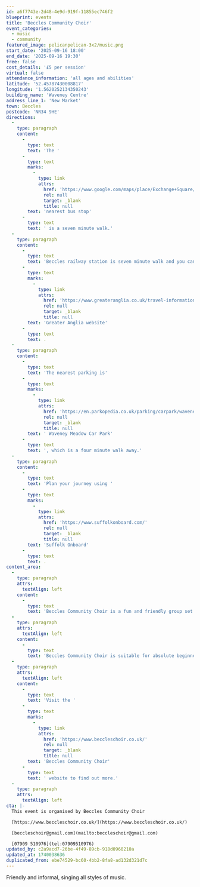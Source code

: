 ```yaml
---
id: a6f7743e-2d48-4e9d-919f-11855ec746f2
blueprint: events
title: 'Beccles Community Choir'
event_categories:
  - music
  - community
featured_image: pelicanpelican-3x2/music.png
start_date: '2025-09-16 18:00'
end_date: '2025-09-16 19:30'
free: false
cost_details: '£5 per session'
virtual: false
attendance_information: 'all ages and abilities'
latitude: '52.45787430008817'
longitude: '1.5620252134350243'
building_name: 'Waveney Centre'
address_line_1: 'New Market'
town: Beccles
postcode: 'NR34 9HE'
directions:
  -
    type: paragraph
    content:
      -
        type: text
        text: 'The '
      -
        type: text
        marks:
          -
            type: link
            attrs:
              href: 'https://www.google.com/maps/place/Exchange+Square/@52.4579494,1.5607126,16z/data=!4m23!1m16!4m15!1m6!1m2!1s0x47d9f63d7ea2a679:0x3b1bfe694d06991!2sWaveney+Centre,+New+Market,+Beccles!2m2!1d1.5620657!2d52.4576805!1m6!1m2!1s0x47d9f622695bf909:0x51b7f95cc62fda75!2sBeccles+(BCC),+Beccles!2m2!1d1.5696593!2d52.4583309!3e2!3m5!1s0x47d9f617e6b9a41f:0x549ec5a2f09017a3!8m2!3d52.457169!4d1.563902!16s%2Fg%2F1q67cwd32?entry=ttu&g_ep=EgoyMDI1MDIxNy4wIKXMDSoJLDEwMjExNDUzSAFQAw%3D%3D'
              rel: null
              target: _blank
              title: null
        text: 'nearest bus stop'
      -
        type: text
        text: ' is a seven minute walk.'
  -
    type: paragraph
    content:
      -
        type: text
        text: 'Beccles railway station is seven minute walk and you can find up to date timetables on the '
      -
        type: text
        marks:
          -
            type: link
            attrs:
              href: 'https://www.greateranglia.co.uk/travel-information/station-information/suy'
              rel: null
              target: _blank
              title: null
        text: 'Greater Anglia website'
      -
        type: text
        text: .
  -
    type: paragraph
    content:
      -
        type: text
        text: 'The nearest parking is'
      -
        type: text
        marks:
          -
            type: link
            attrs:
              href: 'https://en.parkopedia.co.uk/parking/carpark/waveney_meadow/nr34/beccles/?arriving=202502200800&leaving=202502201000'
              rel: null
              target: _blank
              title: null
        text: ' Waveney Meadow Car Park'
      -
        type: text
        text: ', which is a four minute walk away.'
  -
    type: paragraph
    content:
      -
        type: text
        text: 'Plan your journey using '
      -
        type: text
        marks:
          -
            type: link
            attrs:
              href: 'https://www.suffolkonboard.com/'
              rel: null
              target: _blank
              title: null
        text: 'Suffolk Onboard'
      -
        type: text
        text: .
content_area:
  -
    type: paragraph
    attrs:
      textAlign: left
    content:
      -
        type: text
        text: 'Beccles Community Choir is a fun and friendly group set up in 2011 to promote singing and music as something that is enjoyable, inclusive and accessible to everybody and to explore the positive health benefits of singing together.'
  -
    type: paragraph
    attrs:
      textAlign: left
    content:
      -
        type: text
        text: 'Beccles Community Choir is suitable for absolute beginners or more advanced singers. New members are always welcome – no experience is necessary and all ages and any abilities are welcome.'
  -
    type: paragraph
    attrs:
      textAlign: left
    content:
      -
        type: text
        text: 'Visit the '
      -
        type: text
        marks:
          -
            type: link
            attrs:
              href: 'https://www.beccleschoir.co.uk/'
              rel: null
              target: _blank
              title: null
        text: 'Beccles Community Choir'
      -
        type: text
        text: ' website to find out more.'
  -
    type: paragraph
    attrs:
      textAlign: left
cta: |-
  This event is organised by Beccles Community Choir

  [https://www.beccleschoir.co.uk/](https://www.beccleschoir.co.uk/) 

  [beccleschoir@gmail.com](mailto:beccleschoir@gmail.com)

  [07909 510976](tel:07909510976)
updated_by: c2a9acd7-26be-4f49-89cb-918d0960210a
updated_at: 1740038636
duplicated_from: ebe74529-bc60-4bb2-8fa8-ad132d321d7c
---
```

Friendly and informal, singing all styles of music.